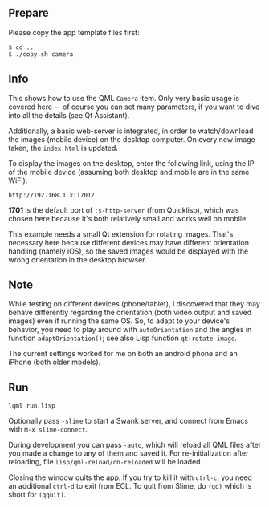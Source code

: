 
Prepare
-------

Please copy the app template files first:
```
$ cd ..
$ ./copy.sh camera
```


Info
----

This shows how to use the QML `Camera` item. Only very basic usage is covered
here -- of course you can set many parameters, if you want to dive into all the
details (see Qt Assistant).

Additionally, a basic web-server is integrated, in order to watch/download the
images (mobile device) on the desktop computer. On every new image taken, the
`index.html` is updated.

To display the images on the desktop, enter the following link, using the IP of
the mobile device (assuming both desktop and mobile are in the same WiFi):

```
http://192.168.1.x:1701/
```
**1701** is the default port of `:s-http-server` (from Quicklisp), which was
chosen here because it's both relatively small and works well on mobile.

This example needs a small Qt extension for rotating images. That's necessary
here because different devices may have different orientation handling (namely
iOS), so the saved images would be displayed with the wrong orientation in the
desktop browser.



Note
----

While testing on different devices (phone/tablet), I discovered that they may
behave differently regarding the orientation (both video output and saved
images) even if running the same OS. So, to adapt to your device's behavior,
you need to play around with `autoOrientation` and the angles in function
`adaptOrientation()`; see also Lisp function `qt:rotate-image`.

The current settings worked for me on both an android phone and an iPhone (both
older models).



Run
---
```
lqml run.lisp
```
Optionally pass `-slime` to start a Swank server, and connect from Emacs with
`M-x slime-connect`.

During development you can pass `-auto`, which will reload all QML files after
you made a change to any of them and saved it. For re-initialization after
reloading, file `lisp/qml-reload/on-reloaded` will be loaded.

Closing the window quits the app. If you try to kill it with `ctrl-c`, you need
an additional `ctrl-d` to exit from ECL. To quit from Slime, do `(qq)` which is
short for `(qquit)`.

